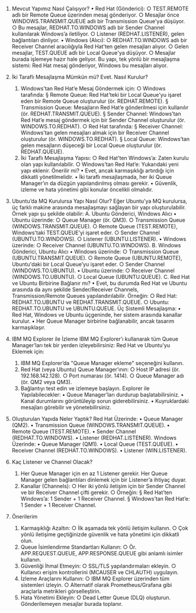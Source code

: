 1. Mevcut Yapımız Nasıl Çalışıyor?
	• Red Hat (Gönderici):
		○ TEST.REMOTE adlı bir Remote Queue üzerinden mesaj gönderiyor.
		○ Mesajlar önce WINDOWS.TRANSMIT.QUEUE adlı bir Transmission Queue'ya düşüyor.
		○ Bu mesajlar, REDHAT.TO.WINDOWS adlı bir Sender Channel kullanılarak Windows’a iletiliyor.
		○ Listener (REDHAT.LISTENER), gelen bağlantıları dinliyor.
	• Windows (Alıcı):
		○ REDHAT.TO.WINDOWS adlı bir Receiver Channel aracılığıyla Red Hat'ten gelen mesajları alıyor.
		○ Gelen mesajlar, TEST.QUEUE adlı bir Local Queue'ya düşüyor.
		○ Mesajlar burada işlemeye hazır hale geliyor.
Bu yapı, tek yönlü bir mesajlaşma sistemi: Red Hat mesaj gönderiyor, Windows bu mesajları alıyor.

2. İki Taraflı Mesajlaşma Mümkün mü?
Evet.
Nasıl Kurulur?
	1. Windows'tan Red Hat’e Mesaj Göndermek için:
		○ Windows tarafında:
			§ Remote Queue: Red Hat'teki bir Local Queue'yu işaret eden bir Remote Queue oluşturulur (ör. REDHAT.REMOTE).
			§ Transmission Queue: Mesajların Red Hat’e gönderilmesi için kullanılır (ör. REDHAT.TRANSMIT.QUEUE).
			§ Sender Channel: Windows’tan Red Hat’e mesaj göndermek için bir Sender Channel oluşturulur (ör. WINDOWS.TO.REDHAT).
		○ Red Hat tarafında:
			§ Receiver Channel: Windows’tan gelen mesajları almak için bir Receiver Channel oluşturulur (ör. WINDOWS.TO.REDHAT).
			§ Local Queue: Windows’tan gelen mesajların düşeceği bir Local Queue oluşturulur (ör. REDHAT.QUEUE).
	2. İki Taraflı Mesajlaşma Yapısı:
		○ Red Hat'ten Windows’a: Zaten kurulu olan yapı kullanılabilir.
		○ Windows’tan Red Hat’e: Yukarıdaki yeni yapı eklenir.
Önerilir mi?
	• Evet, ancak karmaşıklığı artırdığı için dikkatli yönetilmelidir.
	• İki taraflı mesajlaşmada, her iki Queue Manager’ın da düzgün yapılandırılmış olması gerekir.
	• Güvenlik, izleme ve hata yönetimi gibi konular öncelikli olmalıdır.

3. Ubuntu’da MQ Kurulursa Yapı Nasıl Olur?
Eğer Ubuntu'ya MQ kurulursa, üç farklı makine arasında mesajlaşmayı sağlayan bir yapı oluşturulabilir. Örnek yapı şu şekilde olabilir:
A. Ubuntu Gönderici, Windows Alıcı
	• Ubuntu üzerinde:
		○ Queue Manager (ör. QM3).
		○ Transmission Queue (WINDOWS.TRANSMIT.QUEUE).
		○ Remote Queue (TEST.REMOTE), Windows'taki TEST.QUEUE'yi işaret eder.
		○ Sender Channel (UBUNTU.TO.WINDOWS).
		○ Listener (UBUNTU.LISTENER).
	• Windows üzerinde:
		○ Receiver Channel (UBUNTU.TO.WINDOWS).
B. Windows Gönderici, Ubuntu Alıcı
	• Windows üzerinde:
		○ Transmission Queue (UBUNTU.TRANSMIT.QUEUE).
		○ Remote Queue (UBUNTU.REMOTE), Ubuntu'daki bir Local Queue’yu işaret eder.
		○ Sender Channel (WINDOWS.TO.UBUNTU).
	• Ubuntu üzerinde:
		○ Receiver Channel (WINDOWS.TO.UBUNTU).
		○ Local Queue (UBUNTU.QUEUE).
C. Red Hat ve Ubuntu Birbirine Bağlanır mı?
	• Evet, bu durumda Red Hat ve Ubuntu arasında da aynı şekilde Sender/Receiver Channels, Transmission/Remote Queues yapılandırılabilir. Örneğin:
		○ Red Hat: REDHAT.TO.UBUNTU ve REDHAT.TRANSMIT.QUEUE.
		○ Ubuntu: REDHAT.TO.UBUNTU ve UBUNTU.QUEUE.
Üç Sistemli Mesajlaşma:
	• Red Hat, Windows ve Ubuntu üçgeninde, her sistem arasında kanallar kurulur.
	• Her Queue Manager birbirine bağlanabilir, ancak tasarım karmaşıklaşır.

4. IBM MQ Explorer ile İzleme
IBM MQ Explorer’ı kullanarak tüm Queue Manager’ları tek bir yerden izleyebilirsiniz:
Red Hat ve Ubuntu'yu Eklemek için:
	1. IBM MQ Explorer’da "Queue Manager ekleme" seçeneğini kullanın.
	2. Red Hat (veya Ubuntu) Queue Manager’ının:
		○ Host IP adresi (ör. 192.168.142.128).
		○ Port numarası (ör. 1414).
		○ Queue Manager adı (ör. QM2 veya QM3).
	3. Bağlantıyı test edin ve izlemeye başlayın.
Explorer ile Yapılabilecekler:
	• Queue Manager’ları durdurup başlatabilirsiniz.
	• Kanal durumlarını görüntüleyip sorun giderebilirsiniz.
	• Kuyruklardaki mesajları görebilir ve yönetebilirsiniz.

5. Oluşturulan Yapıda Neler Yaptık?
Red Hat Üzerinde:
	• Queue Manager (QM2).
	• Transmission Queue (WINDOWS.TRANSMIT.QUEUE).
	• Remote Queue (TEST.REMOTE).
	• Sender Channel (REDHAT.TO.WINDOWS).
	• Listener (REDHAT.LISTENER).
Windows Üzerinde:
	• Queue Manager (QM1).
	• Local Queue (TEST.QUEUE).
	• Receiver Channel (REDHAT.TO.WINDOWS).
	• Listener (WIN.LISTENER).

6. Kaç Listener ve Channel Olacak?
	1. Her Queue Manager için en az 1 Listener gerekir. Her Queue Manager gelen bağlantıları dinlemek için bir Listener’a ihtiyaç duyar.
	2. Kanallar (Channels):
		○ Her iki yönlü iletişim için bir Sender Channel ve bir Receiver Channel çifti gerekir.
		○ Örneğin:
			§ Red Hat’ten Windows’a: 1 Sender + 1 Receiver Channel.
			§ Windows’tan Red Hat’e: 1 Sender + 1 Receiver Channel.

7. Önerilerim
	1. Karmaşıklığı Azaltın:
		○ İlk aşamada tek yönlü iletişim kullanın.
		○ Çok yönlü iletişime geçtiğinizde güvenlik ve hata yönetimi için dikkatli olun.
	2. Queue İsimlendirme Standartları Kullanın:
		○ Ör. APP.REQUEST.QUEUE, APP.RESPONSE.QUEUE gibi anlamlı isimler kullanın.
	3. Güvenliği İhmal Etmeyin:
		○ SSL/TLS yapılandırmaları ekleyin.
		○ Kullanıcı erişim kontrollerini (MCAUSER ve CHLAUTH) uygulayın.
	4. İzleme Araçlarını Kullanın:
		○ IBM MQ Explorer üzerinden tüm sistemleri izleyin.
		○ Alternatif olarak Prometheus/Grafana gibi araçlarla metrikleri görselleştirin.
	5. Hata Yönetimi Ekleyin:
		○ Dead Letter Queue (DLQ) oluşturun. Gönderilemeyen mesajlar burada toplanır.

